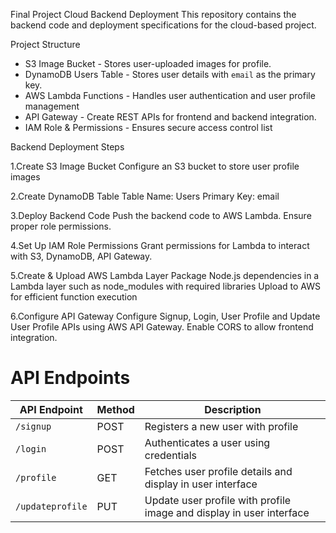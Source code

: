 
Final Project Cloud Backend Deployment
This repository contains the backend code and deployment specifications for the cloud-based project.

Project Structure
- S3 Image Bucket - Stores user-uploaded images for profile.
- DynamoDB Users Table - Stores user details with `email` as the primary key.
- AWS Lambda Functions - Handles user authentication and user profile management
- API Gateway - Create REST APIs for frontend and backend integration.
- IAM Role & Permissions - Ensures secure access control list

Backend Deployment Steps

1.Create S3 Image Bucket
Configure an S3 bucket to store user profile images 

2.Create DynamoDB Table
Table Name: Users
Primary Key: email

3.Deploy Backend Code
Push the backend code to AWS Lambda.
Ensure proper role permissions.

4.Set Up IAM Role Permissions
Grant permissions for Lambda to interact with S3, DynamoDB, API Gateway.

5.Create & Upload AWS Lambda Layer
Package Node.js dependencies in a Lambda layer such as node_modules with required libraries 
Upload to AWS for efficient function execution 

6.Configure API Gateway
Configure Signup, Login, User Profile and Update User Profile APIs using AWS API Gateway.
Enable CORS to allow frontend integration.


# API Endpoints

| API Endpoint     | Method | Description                              |
|-----------------|--------|------------------------------------------|
| `/signup`       | POST   | Registers a new user with profile                |
| `/login`        | POST   | Authenticates a user using credentials                    |
| `/profile`      | GET    | Fetches user profile details and display in user interface           |
| `/updateprofile` | PUT    | Update user profile with profile image and display in user interface |